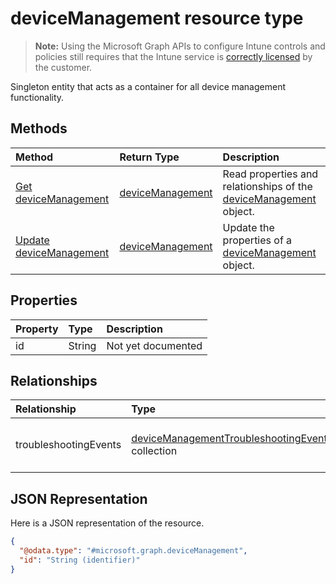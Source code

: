 # deviceManagement resource type

> **Note:** Using the Microsoft Graph APIs to configure Intune controls and policies still requires that the Intune service is [correctly licensed](https://go.microsoft.com/fwlink/?linkid=839381) by the customer.

Singleton entity that acts as a container for all device management functionality.
## Methods
|Method|Return Type|Description|
|:---|:---|:---|
|[Get deviceManagement](../api/intune_troubleshooting_devicemanagement_get.md)|[deviceManagement](../resources/intune_troubleshooting_devicemanagement.md)|Read properties and relationships of the [deviceManagement](../resources/intune_troubleshooting_devicemanagement.md) object.|
|[Update deviceManagement](../api/intune_troubleshooting_devicemanagement_update.md)|[deviceManagement](../resources/intune_troubleshooting_devicemanagement.md)|Update the properties of a [deviceManagement](../resources/intune_troubleshooting_devicemanagement.md) object.|

## Properties
|Property|Type|Description|
|:---|:---|:---|
|id|String|Not yet documented|

## Relationships
|Relationship|Type|Description|
|:---|:---|:---|
|troubleshootingEvents|[deviceManagementTroubleshootingEvent](../resources/intune_troubleshooting_devicemanagementtroubleshootingevent.md) collection|The list of troubleshooting events for the tenant.|

## JSON Representation
Here is a JSON representation of the resource.
<!--{
  "blockType": "resource",
  "keyProperty": "id",
  "baseType": "microsoft.graph.entity",
  "@odata.type": "microsoft.graph.deviceManagement"
}-->
``` json
{
  "@odata.type": "#microsoft.graph.deviceManagement",
  "id": "String (identifier)"
}
```



